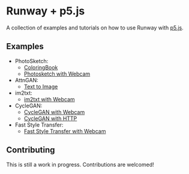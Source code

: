# Runway + p5.js

A collection of examples and tutorials on how to use Runway with [p5.js](http://p5js.org/).

## Examples

* PhotoSketch:
  * [ColoringBook](PhotoSketch/ColoringBook/)
  * [Photosketch with Webcam](PhotoSketch/PhotoSketch_Websockets/)
* AttnGAN:
  * [Text to Image](AttnGAN/)
* im2txt:
  * [im2txt with Webcam](im2txt/)
* CycleGAN:
  * [CycleGAN with Webcam](CycleGAN/CycleGAN_Websockets/)
  * [CycleGAN with HTTP](CycleGAN/CycleGAN_HTTP/)
* Fast Style Transfer:
  * [Fast Style Transfer with Webcam](FastStyleTransfer/)

## Contributing

This is still a work in progress. Contributions are welcomed!